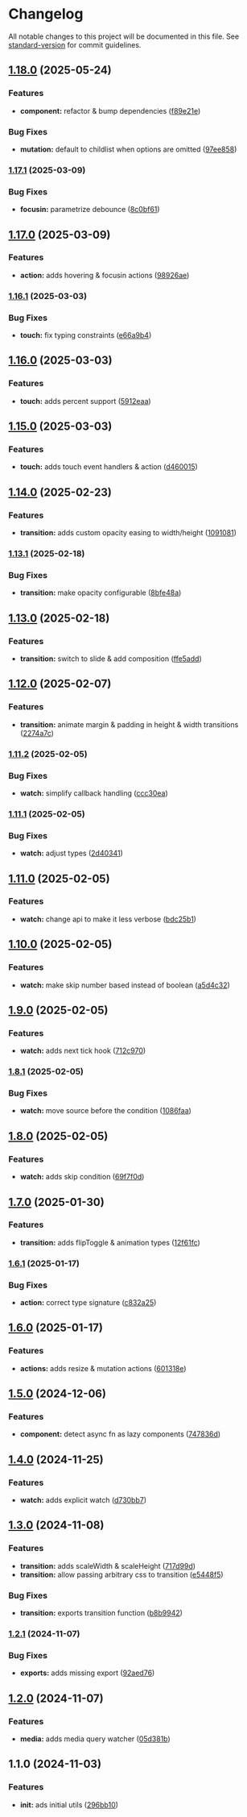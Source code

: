 # Changelog

All notable changes to this project will be documented in this file. See [standard-version](https://github.com/conventional-changelog/standard-version) for commit guidelines.

## [1.18.0](https://github.com/dvcol/svelte-utils/compare/v1.17.1...v1.18.0) (2025-05-24)


### Features

* **component:** refactor & bump dependencies ([f89e21e](https://github.com/dvcol/svelte-utils/commit/f89e21e9e2ec3a2aa5a684d90e04e60d78e75483))


### Bug Fixes

* **mutation:** default to childlist when options are omitted ([97ee858](https://github.com/dvcol/svelte-utils/commit/97ee858a11677555160bea89b9708f9f5e299e02))

### [1.17.1](https://github.com/dvcol/svelte-utils/compare/v1.17.0...v1.17.1) (2025-03-09)


### Bug Fixes

* **focusin:** parametrize debounce ([8c0bf61](https://github.com/dvcol/svelte-utils/commit/8c0bf61100e7d066adc945c828590cd2c865e5a7))

## [1.17.0](https://github.com/dvcol/svelte-utils/compare/v1.16.1...v1.17.0) (2025-03-09)


### Features

* **action:** adds hovering & focusin actions ([98926ae](https://github.com/dvcol/svelte-utils/commit/98926ae591cd060ba0786ec6dd8545c954eefb81))

### [1.16.1](https://github.com/dvcol/svelte-utils/compare/v1.16.0...v1.16.1) (2025-03-03)


### Bug Fixes

* **touch:** fix typing constraints ([e66a9b4](https://github.com/dvcol/svelte-utils/commit/e66a9b433c04c0a0e79399e4a20b4d066206f5d6))

## [1.16.0](https://github.com/dvcol/svelte-utils/compare/v1.15.0...v1.16.0) (2025-03-03)


### Features

* **touch:** adds percent support ([5912eaa](https://github.com/dvcol/svelte-utils/commit/5912eaa91fc00761c265a6c66241aef67252697f))

## [1.15.0](https://github.com/dvcol/svelte-utils/compare/v1.14.0...v1.15.0) (2025-03-03)


### Features

* **touch:** adds touch event handlers & action ([d460015](https://github.com/dvcol/svelte-utils/commit/d46001590ed7a019eaf6c3f7e42bd46ce02adfff))

## [1.14.0](https://github.com/dvcol/svelte-utils/compare/v1.13.1...v1.14.0) (2025-02-23)


### Features

* **transition:** adds custom opacity easing to width/height ([1091081](https://github.com/dvcol/svelte-utils/commit/1091081f15a90d823f7c207dd4151df199eb3861))

### [1.13.1](https://github.com/dvcol/svelte-utils/compare/v1.13.0...v1.13.1) (2025-02-18)


### Bug Fixes

* **transition:** make opacity configurable ([8bfe48a](https://github.com/dvcol/svelte-utils/commit/8bfe48a91771de35c762a359c5eeef61ff36265b))

## [1.13.0](https://github.com/dvcol/svelte-utils/compare/v1.12.0...v1.13.0) (2025-02-18)


### Features

* **transition:** switch to slide & add composition ([ffe5add](https://github.com/dvcol/svelte-utils/commit/ffe5add8347d48e79a29e998fa4decaa8b5b3eb7))

## [1.12.0](https://github.com/dvcol/svelte-utils/compare/v1.11.2...v1.12.0) (2025-02-07)


### Features

* **transition:** animate margin & padding in height & width transitions ([2274a7c](https://github.com/dvcol/svelte-utils/commit/2274a7c377406a4ac808c04c7ebb94a42110d9b8))

### [1.11.2](https://github.com/dvcol/svelte-utils/compare/v1.11.1...v1.11.2) (2025-02-05)


### Bug Fixes

* **watch:** simplify callback handling ([ccc30ea](https://github.com/dvcol/svelte-utils/commit/ccc30ea8227bc79d5470ce00dd88451fa2ec88a4))

### [1.11.1](https://github.com/dvcol/svelte-utils/compare/v1.11.0...v1.11.1) (2025-02-05)


### Bug Fixes

* **watch:** adjust types ([2d40341](https://github.com/dvcol/svelte-utils/commit/2d4034175e784c921befb563ee2952b1884908b8))

## [1.11.0](https://github.com/dvcol/svelte-utils/compare/v1.10.0...v1.11.0) (2025-02-05)


### Features

* **watch:** change api to make it less verbose ([bdc25b1](https://github.com/dvcol/svelte-utils/commit/bdc25b189fd20791f7d177946a2f822230588b22))

## [1.10.0](https://github.com/dvcol/svelte-utils/compare/v1.9.0...v1.10.0) (2025-02-05)


### Features

* **watch:** make skip number based instead of boolean ([a5d4c32](https://github.com/dvcol/svelte-utils/commit/a5d4c3282a4a77043b76ae1e8465fc18baa31d9b))

## [1.9.0](https://github.com/dvcol/svelte-utils/compare/v1.8.1...v1.9.0) (2025-02-05)


### Features

* **watch:** adds next tick hook ([712c970](https://github.com/dvcol/svelte-utils/commit/712c970493ecfa1d8676fb437834b82bbee33dfc))

### [1.8.1](https://github.com/dvcol/svelte-utils/compare/v1.8.0...v1.8.1) (2025-02-05)


### Bug Fixes

* **watch:** move source before the condition ([1086faa](https://github.com/dvcol/svelte-utils/commit/1086faab1325f7120fa081cf9f3bf6ab1170cdc5))

## [1.8.0](https://github.com/dvcol/svelte-utils/compare/v1.7.0...v1.8.0) (2025-02-05)


### Features

* **watch:** adds skip condition ([69f7f0d](https://github.com/dvcol/svelte-utils/commit/69f7f0d5388ee9b9be7d5fddd914e4e442e79a16))

## [1.7.0](https://github.com/dvcol/svelte-utils/compare/v1.6.1...v1.7.0) (2025-01-30)


### Features

* **transition:** adds flipToggle & animation types ([12f61fc](https://github.com/dvcol/svelte-utils/commit/12f61fc57e0b9c3d8422dd1a585b0d9ac42f6961))

### [1.6.1](https://github.com/dvcol/svelte-utils/compare/v1.6.0...v1.6.1) (2025-01-17)


### Bug Fixes

* **action:** correct type signature ([c832a25](https://github.com/dvcol/svelte-utils/commit/c832a253b3fb5a65881518eb84a263b540589792))

## [1.6.0](https://github.com/dvcol/svelte-utils/compare/v1.5.0...v1.6.0) (2025-01-17)


### Features

* **actions:** adds resize & mutation actions ([601318e](https://github.com/dvcol/svelte-utils/commit/601318e0bcb9d33db6253a4f7ebbfec7e1cfb7d3))

## [1.5.0](https://github.com/dvcol/svelte-utils/compare/v1.4.0...v1.5.0) (2024-12-06)


### Features

* **component:** detect async fn as lazy components ([747836d](https://github.com/dvcol/svelte-utils/commit/747836df455e7d086bd64dc3c25dfa07eff1a188))

## [1.4.0](https://github.com/dvcol/svelte-utils/compare/v1.3.0...v1.4.0) (2024-11-25)


### Features

* **watch:** adds explicit watch ([d730bb7](https://github.com/dvcol/svelte-utils/commit/d730bb759eaad762785492ce457d0f0cb2127e90))

## [1.3.0](https://github.com/dvcol/svelte-utils/compare/v1.2.1...v1.3.0) (2024-11-08)


### Features

* **transition:** adds scaleWidth & scaleHeight ([717d99d](https://github.com/dvcol/svelte-utils/commit/717d99db119d4159b818b7ec4302efff270e3d91))
* **transition:** allow passing arbitrary css to transition ([e5448f5](https://github.com/dvcol/svelte-utils/commit/e5448f556f5fc405a5bfa266195c0789ccb55376))


### Bug Fixes

* **transition:** exports transition function ([b8b9942](https://github.com/dvcol/svelte-utils/commit/b8b994277cb02f4ba58a122d32378420b3297479))

### [1.2.1](https://github.com/dvcol/svelte-utils/compare/v1.2.0...v1.2.1) (2024-11-07)


### Bug Fixes

* **exports:** adds missing export ([92aed76](https://github.com/dvcol/svelte-utils/commit/92aed769aacb0df1befe908ee11c13686599345e))

## [1.2.0](https://github.com/dvcol/svelte-utils/compare/v1.1.0...v1.2.0) (2024-11-07)


### Features

* **media:** adds media query watcher ([05d381b](https://github.com/dvcol/svelte-utils/commit/05d381b59bdb3c4f0d54f23dfe66016c56844715))

## 1.1.0 (2024-11-03)


### Features

* **init:** ads initial utils ([296bb10](https://github.com/dvcol/svelte-utils/commit/296bb10284bfa47975d9493c4f305ed822861104))
